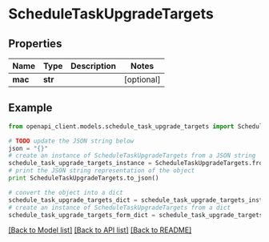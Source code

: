 # ScheduleTaskUpgradeTargets


## Properties

Name | Type | Description | Notes
------------ | ------------- | ------------- | -------------
**mac** | **str** |  | [optional] 

## Example

```python
from openapi_client.models.schedule_task_upgrade_targets import ScheduleTaskUpgradeTargets

# TODO update the JSON string below
json = "{}"
# create an instance of ScheduleTaskUpgradeTargets from a JSON string
schedule_task_upgrade_targets_instance = ScheduleTaskUpgradeTargets.from_json(json)
# print the JSON string representation of the object
print ScheduleTaskUpgradeTargets.to_json()

# convert the object into a dict
schedule_task_upgrade_targets_dict = schedule_task_upgrade_targets_instance.to_dict()
# create an instance of ScheduleTaskUpgradeTargets from a dict
schedule_task_upgrade_targets_form_dict = schedule_task_upgrade_targets.from_dict(schedule_task_upgrade_targets_dict)
```
[[Back to Model list]](../README.md#documentation-for-models) [[Back to API list]](../README.md#documentation-for-api-endpoints) [[Back to README]](../README.md)



